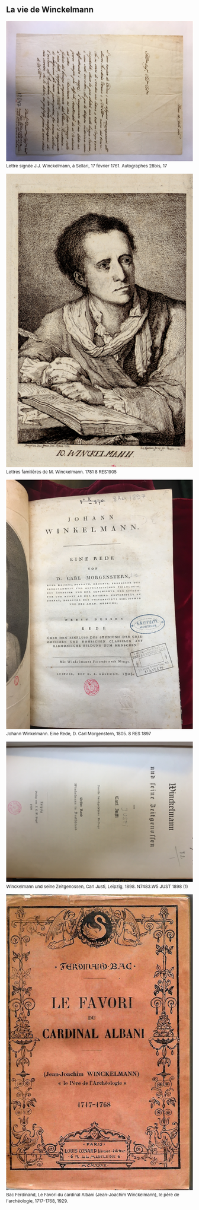 ## La vie de Winckelmann

[![Foo](/img/doc10/doc10_1.jpg)](./document10.html)
<small style="text-align:center">Lettre signée J.J. Winckelmann,  à Sellari, 17 février 1761. Autographes 28bis, 17</small>

[![Foo](/img/doc11/doc11_1.png)](./document11.html)
<small style="text-align:center">Lettres familières de M. Winckelmann. 1781	8 RES1905</small>

[![Foo](/img/doc12/doc12_1.jpg)](./document12.html)
<small style="text-align:center">Johann Winkelmann. Eine Rede, D. Carl Morgenstern, 1805. 8 RES 1897</small>

[![Foo](/img/doc13/doc13_1.jpg)](./document13.html)
<small style="text-align:center">Winckelmann und seine Zeitgenossen, Carl Justi, Leipzig, 1898.	N7483.W5 JUST 1898 (1)</small>

[![Foo](/img/doc14/doc14_1.jpg)](./document14.html)
<small style="text-align:center">Bac Ferdinand, Le Favori du cardinal Albani (Jean-Joachim Winckelmann), le père de l'archéologie, 1717-1768, 1929.</small>
